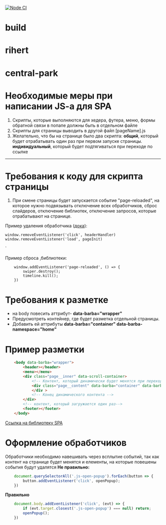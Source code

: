 [![Node CI](https://github.com/Alatr/build/workflows/Node%20CI/badge.svg)](https://github.com/Alatr/build/actions?query=workflow%3A%22Node+CI%22)
# build
# rihert
# central-park

# Необходимые меры при написании JS-a для SPA
1. Скрипты, которые выполняются для хедера, футера, меню, формы обратной связи в попапе должны быть в отдельном файле
2. Скрипты для страницы выводить в другой файл [pageName].js
3. Желательно, что бы на странице было два скрипта: 
	**общий**, который будет отрабатывать один раз при первом запуске страницы. 
	**индивидуальный**, который будет подтягиваться при переходе по ссылке

------------


# Требования к коду для скрипта страницы
1.  При смене страницы будет запускается событие "page-reloaded", на которое нужно подвязывать отключение всех обработчиков, сброс слайдеров, отключение библиотек, отключение запросов, которые отрабатывают на странице.

Пример удаления обработчика ([дока](https://developer.mozilla.org/ru/docs/Web/API/EventTarget/removeEventListener "дока")):


    window.removeEventListener('click', headerHandler)
    window.removeEventListener('load', pageInit)

`

Пример сброса ,библиотеки: 


    	window.addEventListener('page-reloaded', () => {
    		swiper.destroy();
    		timeline.kill();
    	})

# Требования к разметке
- на body повесить аттрибут- **data-barba="wrapper"**
- Предусмотреть контейнер, где будет разметка отдельной страницы. 
- Добавить ей аттрибуты **data-barba="container" data-barba-namespace="home"**
# Пример разметки

```html
	<body data-barba="wrapper">
		<header></header>
		<menu></menu>
		<div class="page__inner" data-scroll-container>
			<!-- Контент, который динамически будет менятся при переходе по ссылке -->
			<div class="page__content" data-barba="container" data-barba-namespace="home">
			</div >
			<!-- Конец динамического контента -->
		</div>
		<!-- контент, который загружается один раз-->
		<footer></footer>
	</body>
```

[Ссылка на библиотеку SPA](https://barba.js.org/ "Ссылка на библиотеку SPA")

# Оформление обработчиков
Обработчики необходимо навешивать через всплытие событий, так как контент на странице будет менятся и елементы, на которые повешены события будут удалятся
**Не правильно:**
```javascript
	document.querySelectorAll('.js-open-popup').forEach(button => {
		button.addEventListener('click', openPopup);
	})
```
**Правильно**
```javascript
	document.body.addEventListener('click', (evt) => {
		if (evt.target.closest('.js-open-popup') === null) return;
		openPopup();
	})
```
